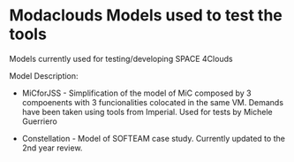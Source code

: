 # Modaclouds Models used to test the tools
Models currently used for testing/developing SPACE 4Clouds

Model Description: 
* MiCforJSS - Simplification of the model of MiC composed by 3 compoenents with 3 funcionalities colocated in the same VM. Demands have been taken using tools from Imperial. Used for tests by Michele Guerriero

* Constellation - Model of SOFTEAM case study. Currently updated to the 2nd year review.
